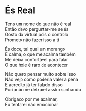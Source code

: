 <!-- És Real :: 2023-03-31 00:20:12 -->

# És Real

Tens um nome do que não é real  
Então devo perguntar-me se és  
Gosto do virtual pois o controlo  
Prometo não fazer isso a ti  

És doce, tal qual um morango  
E calma, o que me acalma também  
Me deixa confortável para falar  
O que hoje é raro de acontecer  

Não quero pensar muito sobre isso  
Não vejo como poderia valer a pena  
E acredito já ter falado disso  
Portanto me deixarei assim sonhando  

Obrigado por me acalmar,  
Eu tentarei não emocionar  
